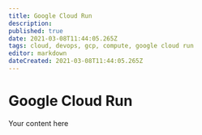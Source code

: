```yaml
---
title: Google Cloud Run
description: 
published: true
date: 2021-03-08T11:44:05.265Z
tags: cloud, devops, gcp, compute, google cloud run
editor: markdown
dateCreated: 2021-03-08T11:44:05.265Z
---
```


# Google Cloud Run
Your content here